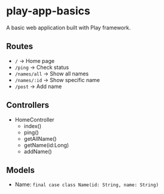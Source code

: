 # play-app-basics
A basic web application built with Play framework.

## Routes
- `/` -> Home page
- `/ping` -> Check status
- `/names/all` -> Show all names
- `/names/:id` -> Show specific name
- `/post` -> Add name

## Controllers
- HomeController
  - index()
  - ping()
  - getAllName()
  - getName(id:Long)
  - addName()

## Models
- Name: `final case class Name(id: String, name: String)`
